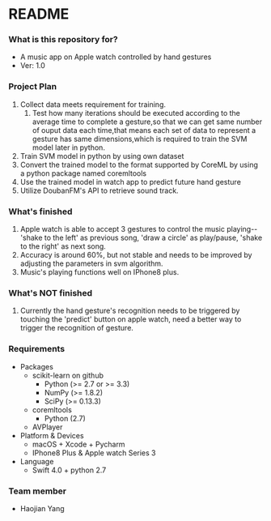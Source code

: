 # README #


### What is this repository for? ###

* A music app on Apple watch controlled by hand gestures
* Ver: 1.0

### Project Plan ###

1. Collect data meets requirement for training.
    1. Test how many iterations should be executed according to the average time to complete a gesture,so that we can get same number of ouput data each time,that means each set of data to represent a gesture has same dimensions,which is required to train the SVM model later in python.
2. Train SVM model in python by using own dataset
3. Convert the trained model to the format supported by CoreML by using a python package named coremltools
4. Use the trained model in watch app to predict future hand gesture
5. Utilize DoubanFM's API to retrieve sound track.

### What's finished ###

1. Apple watch is able to accept 3 gestures to control the music playing-- 'shake to the left' as previous song, 'draw a circle' as play/pause, 'shake to the right' as next song.
2. Accuracy is around 60%, but not stable and needs to be improved by adjusting the parameters in svm algorithm. 
3. Music's playing functions well on IPhone8 plus.


### What's NOT finished ###

1. Currently the hand gesture's recognition needs to be triggered by touching the 'predict' button on apple watch, need a better way to trigger the recognition of gesture.

### Requirements ###

* Packages
	* scikit-learn on github
		* Python (>= 2.7 or >= 3.3)
		* NumPy (>= 1.8.2)
		* SciPy (>= 0.13.3)
	* coremltools
		* Python (2.7)
	* AVPlayer
* Platform & Devices
	* macOS + Xcode + Pycharm
	* IPhone8 Plus & Apple watch Series 3
* Language
	* Swift 4.0 + python 2.7
    
### Team member ###

* Haojian Yang
